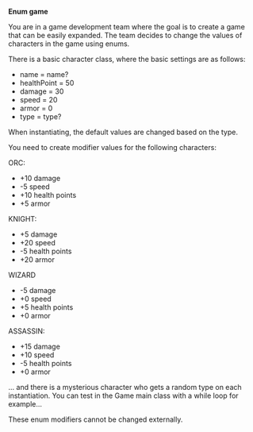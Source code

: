 **Enum game**

You are in a game development team where the goal is to create a game that can be easily expanded. The team decides to change the values ​​of characters in the game using enums.

There is a basic character class, where the basic settings are as follows:
- name = name?
- healthPoint = 50
- damage = 30
- speed = 20
- armor = 0
- type = type?

When instantiating, the default values ​​are changed based on the type.

You need to create modifier values ​​for the following characters:

ORC:
- +10 damage
- -5 speed
- +10 health points
- +5 armor

KNIGHT:
- +5 damage
- +20 speed
- -5 health points
- +20 armor

WIZARD
- -5 damage
- +0 speed
- +5 health points
- +0 armor

ASSASSIN:
- +15 damage
- +10 speed
- -5 health points
- +0 armor

... and there is a mysterious character who gets a random type on each instantiation.
You can test in the Game main class with a while loop for example...

These enum modifiers cannot be changed externally.
